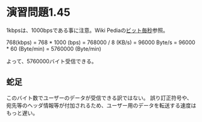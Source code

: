# 演習問題1.45

1kbpsは、1000bpsである事に注意。Wiki Pediaの[ビット毎秒](https://ja.wikipedia.org/wiki/%E3%83%93%E3%83%83%E3%83%88%E6%AF%8E%E7%A7%92)参照。

768(kbps) = 768 * 1000 (bps) = 768000 / 8 (KB/s) = 96000 Byte/s = 96000 * 60 (Byte/min) = 5760000 (Byte/min)

よって、5760000バイト受信できる。

## 蛇足
このバイト数でユーザーのデータが受信できる訳ではない。
誤り訂正符号や、宛先等のヘッダ情報等が付加されるため、ユーザー用のデータを転送する速度はもっと遅い。
